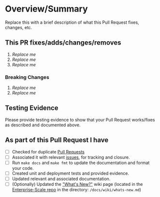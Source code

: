 <!-- Thank you for submitting a Pull Request. Please fill out the template below.-->
# Overview/Summary

Replace this with a brief description of what this Pull Request fixes, changes, etc.

## This PR fixes/adds/changes/removes

1. *Replace me*
2. *Replace me*
3. *Replace me*

### Breaking Changes

1. *Replace me*
2. *Replace me*

## Testing Evidence

Please provide testing evidence to show that your Pull Request works/fixes as described and documented above.

## As part of this Pull Request I have

- [ ] Checked for duplicate [Pull Requests](https://github.com/Azure/terraform-azurerm-alz-landing-zone/pulls)
- [ ] Associated it with relevant [issues](https://github.com/Azure/terraform-azurerm-alz-landing-zone/issues), for tracking and closure.
- [ ] Run `make docs` and `make fmt` to update the documentation and format your code.
- [ ] Created unit and deployment tests and provided evidence.
- [ ] Updated relevant and associated documentation.
- [ ] (Optionally) Updated the ["What's New?"](https://github.com/Azure/Enterprise-Scale/wiki/Whats-new) wiki page (located in the [Enterprise-Scale repo](https://github.com/Azure/Enterprise-Scale) in the directory: `/docs/wiki/whats-new.md`)
